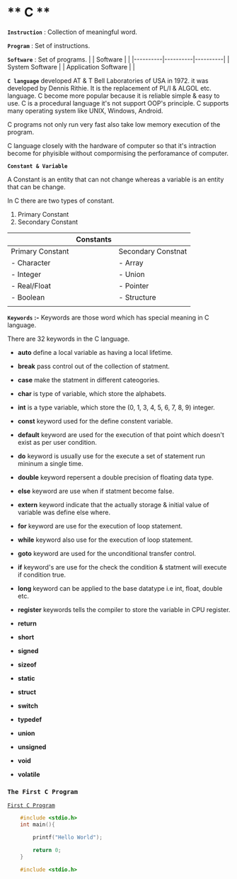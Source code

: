 # ** **C** **
**`Instruction`** : Collection of meaningful word.

**`Program`** : Set of instructions.

**`Software`** : Set of programs.
|  | Software |  |
|----------|----------|----------|
|  System Software |   | Application Software   |
|


**`C language`** developed AT & T Bell Laboratories of USA in 1972. it was developed by Dennis Rithie. It is the replacement of PL/I & ALGOL etc. language. C become more popular because it is reliable simple & easy to use. C is a procedural language it's not support OOP's principle. C supports many operating system like UNIX, Windows, Android.

C programs not only run very fast also take low memory execution of the program.

C language closely with the hardware of computer so that it's intraction become for phyisible without compormising the perforamance of computer.

**`Constant & Variable`** 

A Constant is an entity that can not change whereas a variable is an entity that can be change.

In C there are two types of constant.

1. Primary Constant
2. Secondary Constant

|   | Constants |   |
|----------|----------|----------|
| Primary Constant  || Secondary Constnat |
|    - Character    ||   - Array          |
|    - Integer      ||   - Union          |
|    - Real/Float   ||   - Pointer        |
|    - Boolean      ||   - Structure      |
|                   ||                    |

**`Keywords` :-** Keywords are those word which has special meaning in C language.

There are 32 keywords in the C language.

- **auto** define a local variable as having a local lifetime.

- **break** pass control out of the collection of statment.

- **case** make the statment in different cateogories.

- **char** is type of variable, which store the alphabets.

- **int** is a type variable, which store the (0, 1, 3, 4, 5, 6, 7, 8, 9) integer.

- **const** keyword used for the define constent variable.

- **default** keyword are used for the execution of that point which doesn't exist as per user condition.

- **do** keyword is usually use for the execute a set of statement run mininum a single time.

- **double** keyword repersent a double precision of floating data type.

- **else** keyword are use when if statment become false.

- **extern** keyword indicate that the actually storage & initial value of variable was define else where.

- **for** keyword are use for the execution of loop statement.

- **while** keyword also use for the execution of loop statement.

- **goto** keyword are used for the unconditional transfer control.

- **if** keyword's are use for the check the condition & statment will execute if condition true.

- **long** keyword can be applied to the base datatype i.e int, float, double etc.

- **register** keywords tells the compiler to store the variable in CPU register.

- **return** 
- **short**
- **signed**
- **sizeof**
- **static**
- **struct**
- **switch**
- **typedef**
- **union**
- **unsigned**
- **void**
- **volatile**

### **`The First C Program`**

[`First C Program`](FirstProgram.c)
``` c
    #include <stdio.h>
    int main(){

        printf("Hello World");

        return 0;
    }
```


``` c 
    #include <stdio.h>
```



